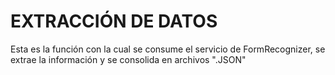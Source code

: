 # EXTRACCIÓN DE DATOS 

Esta es la función con la cual se consume el servicio de FormRecognizer, se extrae la información y se consolida en archivos ".JSON"
